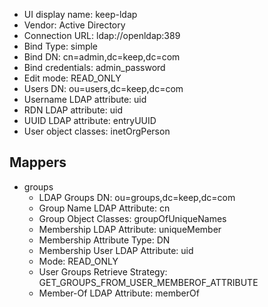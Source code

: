 - UI display name: keep-ldap
- Vendor: Active Directory
- Connection URL: ldap://openldap:389
- Bind Type: simple
- Bind DN: cn=admin,dc=keep,dc=com
- Bind credentials: admin_password
- Edit mode: READ_ONLY
- Users DN: ou=users,dc=keep,dc=com
- Username LDAP attribute: uid
- RDN LDAP attribute: uid
- UUID LDAP attribute: entryUUID
- User object classes: inetOrgPerson

## Mappers

- groups
  - LDAP Groups DN: ou=groups,dc=keep,dc=com
  - Group Name LDAP Attribute: cn
  - Group Object Classes: groupOfUniqueNames
  - Membership LDAP Attribute: uniqueMember
  - Membership Attribute Type: DN
  - Membership User LDAP Attribute: uid
  - Mode: READ_ONLY
  - User Groups Retrieve Strategy: GET_GROUPS_FROM_USER_MEMBEROF_ATTRIBUTE
  - Member-Of LDAP Attribute: memberOf
